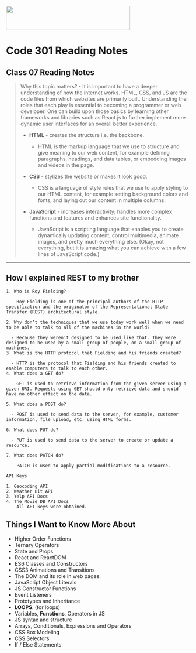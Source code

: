 <img src="https://members-csforall.imgix.net/members/logos/code-fellows-logo-horizontal-2-color-black.png" width="340" height="66">  

# Code 301 Reading Notes

## Class 07 Reading Notes

> Why this topic matters? - It is important to have a deeper understanding of how the internet works. HTML, CSS, and JS are the code files from which websites are primarily built. Understanding the roles that each play is essential to becoming a programmer or web developer. One can build upon those basics by learning other frameworks and libraries such as React.js to further implement more dynamic user interfaces for an overall better experience.
>
> - **HTML** - creates the structure i.e. the backbone.
>   - HTML is the markup language that we use to structure and give meaning to our web content, for example defining paragraphs, headings, and data tables, or embedding images and videos in the page.
> - **CSS** - stylizes the website or makes it look good.
>  
>   - CSS is a language of style rules that we use to apply styling to our HTML content, for example setting background colors and fonts, and laying out our content in multiple columns.
> - **JavaScript** - increases interactivity; handles more complex functions and features and enhances site functionality.
>  
>   - JavaScript is a scripting language that enables you to create dynamically updating content, control multimedia, animate images, and pretty much everything else. (Okay, not everything, but it is amazing what you can achieve with a few lines of JavaScript code.)
>  
---

## How I explained REST to my brother

```
1. Who is Roy Fielding?

  - Roy Fielding is one of the principal authors of the HTTP specification and the originator of the Representational State Transfer (REST) architectural style.

2. Why don’t the techniques that we use today work well when we need to be able to talk to all of the machines in the world?
  
  - Because they weren't designed to be used like that. They were designed to be used by a small group of people, on a small group of machines.
3. What is the HTTP protocol that Fielding and his friends created?

  - HTTP is the protocol that Fielding and his friends created to enable computers to talk to each other.
4. What does a GET do?

  - GET is used to retrieve information from the given server using a given URI. Requests using GET should only retrieve data and should have no other effect on the data.

5. What does a POST do?

  - POST is used to send data to the server, for example, customer information, file upload, etc. using HTML forms.

6. What does PUT do?

  - PUT is used to send data to the server to create or update a resource.

7. What does PATCH do?

  - PATCH is used to apply partial modifications to a resource.

API Keys
 
1. Geocoding API
2. Weather Bit API
3. Yelp API Docs
4. The Movie DB API Docs
  - All API keys were obtained.

```

## Things I Want to Know More About

- Higher Order Functions
- Ternary Operators
- State and Props
- React and ReactDOM
- ES6 Classes and Constructors
- CSS3 Animations and Transitions
- The DOM and its role in web pages.
- JavaScript Object Literals
- JS Constructor Functions
- Event Listeners
- Prototypes and Inheritance
- **LOOPS**. (for loops)
- Variables, **Functions**, Operators in JS
- JS syntax and structure
- Arrays, Conditionals, Expressions and Operators
- CSS Box Modeling
- CSS Selectors
- If / Else Statements
